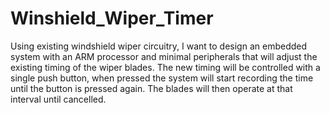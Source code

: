 # Winshield_Wiper_Timer
Using existing windshield wiper circuitry, I want to design an embedded system with an ARM processor and minimal peripherals that will adjust the existing timing of the wiper blades. The new timing will be controlled with a single push button, when pressed the system will start recording the time until the button is pressed again. The blades will then operate at that interval until cancelled. 

